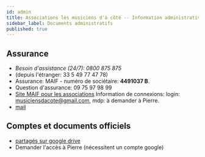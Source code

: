 ```yaml
---
id: admin
title: Associations les musiciens d'à côté -- Information administrative
sidebar_label: Documents administratifs
published: true
---
```


## Assurance

- *Besoin d'assistance (24/7): 0800 875 875*
- (depuis l'étranger: 33 5 49 77 47 78)
- Assurance: MAIF - numéro de sociétaire: **4491037 B**.
- Question d'assurance: 09 75 97 98 99
- [Site MAIF pour les
  associations](www.maif-associationscollectivites.fr) Information de
  connexions: login: musiciensdacote@gmail.com, mdp: à demander à
  Pierre.
- [mail](mailto:gestionsocietaire@maif.fr)

## Comptes et documents officiels

- [partagés sur google drive](https://drive.google.com/drive/folders/1MAX9QrLxx7vAnOjsBh1_88Z9fx4GOfZO?usp=sharing)
- Demander l'accès à Pierre (nécessitent un compte google)
